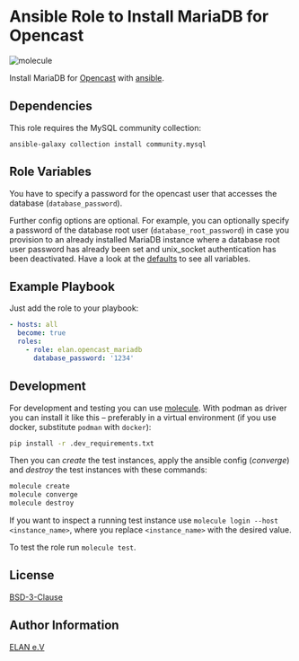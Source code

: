 # Ansible Role to Install MariaDB for Opencast

![molecule](https://github.com/elan-ev/opencast_mariadb/actions/workflows/molecule.yml/badge.svg)

Install MariaDB for [Opencast](https://opencast.org/) with [ansible](https://docs.ansible.com/).

## Dependencies

This role requires the MySQL community collection:

```
ansible-galaxy collection install community.mysql
```

## Role Variables

You have to specify a password for the opencast user that accesses the database (`database_password`).

Further config options are optional.
For example, you can optionally specify a password of the database root user (`database_root_password`) in case you 
provision to an already installed MariaDB instance where a database root user password has already been set and 
unix_socket authentication has been deactivated.
Have a look at the [defaults](defaults/main.yml) to see all variables.

## Example Playbook

Just add the role to your playbook:

```yaml
- hosts: all
  become: true
  roles:
    - role: elan.opencast_mariadb
      database_password: '1234'
```

## Development

For development and testing you can use [molecule](https://molecule.readthedocs.io/en/latest/).
With podman as driver you can install it like this – preferably in a virtual environment (if you use docker, substitute `podman` with `docker`):

```bash
pip install -r .dev_requirements.txt
```

Then you can *create* the test instances, apply the ansible config (*converge*) and *destroy* the test instances with these commands:

```bash
molecule create
molecule converge
molecule destroy
```

If you want to inspect a running test instance use `molecule login --host <instance_name>`, where you replace `<instance_name>` with the desired value.

To test the role run `molecule test`.

## License

[BSD-3-Clause](LICENSE)

## Author Information

[ELAN e.V](https://elan-ev.de/)
